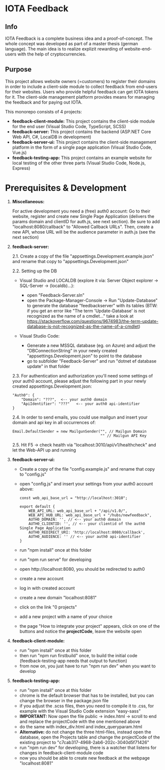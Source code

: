 # IOTA Feedback

## Info
IOTA Feedback is a complete business idea and a proof-of-concept. The whole concept was developed as part of a master thesis (german language). The main idea is to realize explizit rewarding of website-end-users with the help of cryptocurrencies.

## Purpose
This project allows website owners (=customers) to register their domains in order to include a client-side module to collect feedback from end-users for their websites. Users who provide helpful feedback can get IOTA tokens for it. The client-side management platform provides means for managing the feedback and for paying out IOTA.


This monorepo consists of 4 projects:
- **feedback-client-module:** This project contains the client-side module for the end user (Visual Studio Code, TypeScript, SCSS)
- **feedback-server:** This project contains the backend (ASP.NET Core Web API, C#, LocalDB in development)
- **feedback-server-ui:** This project contains the client-side management platform in the form of a single page application (Visual Studio Code, Vue.js)
- **feedback-testing-app:** This project contains an example website for local testing of the other three parts (Visual Studio Code, Node.js, Express)

# Prerequisites & Development
1. **Miscellaneous:**

    For active development you need a (free) auth0 account: Go to their website, register and create new Single Page Application (delivers the params domain and clientID for auth.js, see next section). Be sure to add "localhost:8080/callback" to "Allowed Callback URLs". Then, create a new API, whose URL will be the audience parameter in auth.js (see the next section)

2. **feedback-server:**

    2.1. Create a copy of the file "appsettings.Development.example.json" and rename that copy to "appsettings.Development.json"

    2.2. Setting up the DB

    - Visual Studio and LOCALDB (explore it via: Server Object explorer -> SQL-Server -> (localdb)...):       
        - open "Feedback-Server.sln" 
        - open the Package-Manager-Console -> Run "Update-Database" to generate the database "feedbackserver" with its tables (BTW: if you get an error like "The term 'Update-Database' is not recognized as the name of a cmdlet..." take a look at https://stackoverflow.com/questions/9674983/the-term-update-database-is-not-recognized-as-the-name-of-a-cmdlet)
        
    - Visual Studio Code: 
        - Generate a new MSSQL database (eg. on Azure) and adjust the "DBConnectionString" in your newly created "appsettings.Development.json" to point to the database
        - go to subfolder "Feedback-Server" and run "dotnet ef database update" in that folder    

    2.3. For authentication and authorization you'll need some settings of your auth0 account, please adjust the following part in your newly created appsettings.Development.json:

    ```
    "Auth0": {
        "Domain": "???",  <-- your auth0 domain
        "ApiIdentifier": "???"   <-- your auth0 api-identifier
    }
    ```

    2.4. In order to send emails, you could use mailgun and insert your domain and api key in all occurrences of:
    ```
    Email.DefaultSender = new MailgunSender("", // Mailgun Domain
                                            "" // Mailgun API Key
    ```

    2.5. Hit F5 -> check health via "localhost:3010/api/v1/healthcheck" and let the Web-API up and running

2. **feedback-server-ui:**
    - Create a copy of the file "config.example.js" and rename that copy to "config.js"
    - open "config.js" and insert your settings from your auth0 account above:

        ```
        const web_api_base_url = "http://localhost:3010";

        export default {
            WEB_API_URL: web_api_base_url + "/api/v1.0/",
            WEB_API_HUB_URL: web_api_base_url + "/hubs/newfeedback",
            AUTH0_DOMAIN: '', // <-- your auth0 domain
            AUTH0_CLIENTID: '', // <-- your clientid of the auth0 Single Page Application
            AUTH0_REDIRECT_URI: 'http://localhost:8080/callback',
            AUTH0_AUDIENCE: '' // <-- your auth0 api-identifier
        }
        ```

    - run "npm install" once at this folder
    - run "npm run serve" for developing
    - open http://localhost:8080, you should be redirected to auth0
    - create a new account
    - log in with created account
    - create a new domain "localhost:8081"
    - click on the link "0 projects"
    - add a new project with a name of your choice
    - the page "How to integrate your project" appears, click on one of the buttons and notice the **projectCode**, leave the website open

3. **feedback-client-module:**
    - run "npm install" once at this folder
    - then run "npm run firstbuild" once, to build the initial code (feedback-testing-app needs that output to function)
    - from now on, you just have to run "npm run dev" when you want to develop

5. **feedback-testing-app:**
    - run "npm install" once at this folder
    - chrome is the default browser that has to be installed, but you can change the browser in the package.json file
    - if you adjust the .scss files, then you need to compile it to .css, for example with the Visual Studio Code extension "easy-sass"
    - **IMPORTANT:** Now open the file public -> index.html -> scroll to end and replace the projectCode with the one mentioned above
    - do the same with index_div.html and index_queryparam.html
    - **Alternative:** do not change the three html-files, instead open the database, open the Projects table and change the projectCode of the existing project to "c7cab317-4968-2ab6-202c-3040d5f71426"
    - run "npm run dev" for developing, there is a watcher that listens for changes in feedback-client-module code
    - now you should be able to create new feedback at the webpage "localhost:8081"
